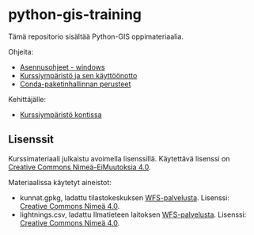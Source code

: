 # python-gis-training

Tämä repositorio sisältää Python-GIS oppimateriaalia.

Ohjeita:

- [Asennusohjeet - windows](./ohjeet/asennukset-windows.md)
- [Kurssiympäristö ja sen käyttöönotto](./ohjeet/kurssiymparisto.md)
- [Conda-paketinhallinnan perusteet](./ohjeet/condan-perusteet.md)

Kehittäjälle:

- [Kurssiympäristö kontissa](./ohjeet/kurssiymparisto-kontissa.md)

## Lisenssit

Kurssimateriaali julkaistu avoimella lisenssillä. Käytettävä lisenssi on
[Creative Commons Nimeä-EiMuutoksia 4.0](https://creativecommons.org/licenses/by-nd/4.0/deed.fi).

Materiaalissa käytetyt aineistot:

- kunnat.gpkg, ladattu tilastokeskuksen
  [WFS-palvelusta](https://geo.stat.fi/geoserver/tilastointialueet/wfs).
  Lisenssi:
  [Creative Commons Nimeä 4.0](https://creativecommons.org/licenses/by/4.0/deed.fi).
- lightnings.csv, ladattu Ilmatieteen laitoksen
  [WFS-palvelusta](https://en.ilmatieteenlaitos.fi/open-data-manual-fmi-wfs-services).
  Lisenssi:
  [Creative Commons Nimeä 4.0](https://creativecommons.org/licenses/by/4.0/deed.fi).
